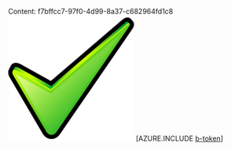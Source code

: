 Content: f7bffcc7-97f0-4d99-8a37-c682964fd1c8![image](485bc541-1429-4857-ae02-6433575a9f28.png)
[AZURE.INCLUDE [b-token](85525e87-6027-453c-adc2-10f65561bfbe.md)]
